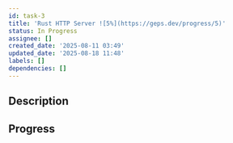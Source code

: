 ```yaml
---
id: task-3
title: 'Rust HTTP Server ![5%](https://geps.dev/progress/5)'
status: In Progress
assignee: []
created_date: '2025-08-11 03:49'
updated_date: '2025-08-18 11:48'
labels: []
dependencies: []
---
```


## Description

## Progress
